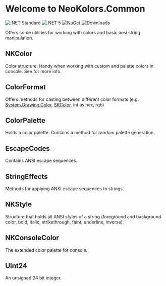 # Welcome to NeoKolors.Common

![.NET Standard](https://img.shields.io/badge/.NET-Standard2.0-512bd4)
![.NET 5](https://img.shields.io/badge/.NET-5.0-682a7b)
[![NuGet](https://img.shields.io/nuget/v/NeoKolors.Common?color=a53c7a)](https://www.nuget.org/packages/NeoKolors.Common)
![Downloads](https://img.shields.io/nuget/dt/NeoKolors.Common?color=a31c35)

Offers some utilities for working with colors and basic ansi string manipulation.

## NKColor

Color structure.
Handy when working with custom and palette colors in console.
See [](NKColor.md) for more info.

## ColorFormat

Offers methods for casting between different color formats
(e.g.
[System.Drawing.Color](https://learn.microsoft.com/cs-cz/dotnet/api/system.drawing.color?view=net-8.0), 
[SKColor](https://learn.microsoft.com/en-us/dotnet/api/skiasharp.skcolor?view=skiasharp-2.88),
int as hex, rgb)

## ColorPalette

Holds a color palette. Contains a method for random palette generation.

## EscapeCodes

Contains ANSI escape sequences.

## StringEffects

Methods for applying ANSI escape sequences to strings.

## NKStyle

Structure that holds all ANSI styles of a string (foreground and background color, 
bold, italic, strikethrough, faint, underline, inverse).

## NKConsoleColor

The extended color palette for console.

## UInt24

An unsigned 24 bit integer.